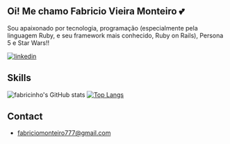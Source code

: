 
## Oi! Me chamo Fabricio Vieira Monteiro 💕
Sou apaixonado por tecnologia, programação
(especialmente pela linguagem Ruby, e seu framework 
mais conhecido, Ruby on Rails),
Persona 5 e Star Wars!!

[![linkedin](https://img.shields.io/badge/LinkedIn-0077B5?style=for-the-badge&logo=linkedin&logoColor=white
)](https://www.linkedin.com/in/fab-monteiro/)
<!--[![portfolio](https://img.shields.io/badge/portfolio-000000?style=for-the-badge&logo=About.me&logoColor=white)](https://fabricinhozzz.github.io/portfolio/)-->


## Skills
![fabricinho's GitHub stats](https://github-readme-stats-sigma-five.vercel.app/api?username=fabricinhozzz&show_icons=true&theme=vision-friendly-dark) 
[![Top Langs](https://github-readme-stats.vercel.app/api/top-langs/?username=fabricinhozzz&layout=compact&theme=vision-friendly-dark)](https://github.com/anuraghazra/github-readme-stats)

## Contact
- [fabriciomonteiro777@gmail.com](#)
